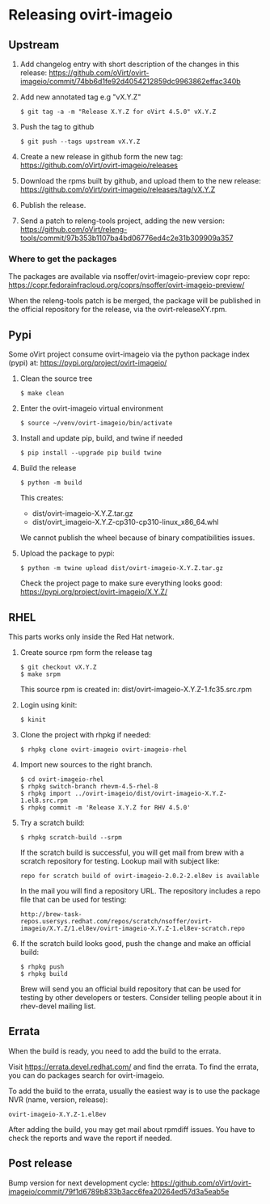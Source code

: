 # Releasing ovirt-imageio

## Upstream

1. Add changelog entry with short description of the changes in this
   release:
   https://github.com/oVirt/ovirt-imageio/commit/74bb6d1fe92d4054212859dc9963862effac340b

2. Add new annotated tag e.g "vX.Y.Z"

       $ git tag -a -m "Release X.Y.Z for oVirt 4.5.0" vX.Y.Z

3. Push the tag to github

       $ git push --tags upstream vX.Y.Z

4. Create a new release in github form the new tag:
   https://github.com/oVirt/ovirt-imageio/releases

5. Download the rpms built by github, and upload them to the new
   release:
   https://github.com/oVirt/ovirt-imageio/releases/tag/vX.Y.Z

6. Publish the release.

7. Send a patch to releng-tools project, adding the new version:
   https://github.com/oVirt/releng-tools/commit/97b353b1107ba4bd06776ed4c2e31b309909a357

### Where to get the packages

The packages are available via nsoffer/ovirt-imageio-preview copr repo:
https://copr.fedorainfracloud.org/coprs/nsoffer/ovirt-imageio-preview/

When the releng-tools patch is be merged, the package will be
published in the official repository for the release, via the
ovirt-releaseXY.rpm.

## Pypi

Some oVirt project consume ovirt-imageio via the python package index
(pypi) at:
https://pypi.org/project/ovirt-imageio/

1. Clean the source tree

       $ make clean

2. Enter the ovirt-imageio virtual environment

       $ source ~/venv/ovirt-imageio/bin/activate

3. Install and update pip, build, and twine if needed

       $ pip install --upgrade pip build twine

4. Build the release

       $ python -m build

   This creates:
   - dist/ovirt-imageio-X.Y.Z.tar.gz
   - dist/ovirt_imageio-X.Y.Z-cp310-cp310-linux_x86_64.whl

   We cannot publish the wheel because of binary compatibilities issues.

5. Upload the package to pypi:

       $ python -m twine upload dist/ovirt-imageio-X.Y.Z.tar.gz

   Check the project page to make sure everything looks good:
   https://pypi.org/project/ovirt-imageio/X.Y.Z/

## RHEL

This parts works only inside the Red Hat network.

1. Create source rpm form the release tag

       $ git checkout vX.Y.Z
       $ make srpm

   This source rpm is created in:
   dist/ovirt-imageio-X.Y.Z-1.fc35.src.rpm

2. Login using kinit:

       $ kinit

3. Clone the project with rhpkg if needed:

       $ rhpkg clone ovirt-imageio ovirt-imageio-rhel

4. Import new sources to the right branch.

       $ cd ovirt-imageio-rhel
       $ rhpkg switch-branch rhevm-4.5-rhel-8
       $ rhpkg import ../ovirt-imageio/dist/ovirt-imageio-X.Y.Z-1.el8.src.rpm
       $ rhpkg commit -m 'Release X.Y.Z for RHV 4.5.0'

5. Try a scratch build:

       $ rhpkg scratch-build --srpm

   If the scratch build is successful, you will get mail from brew with
   a scratch repository for testing. Lookup mail with subject like:

       repo for scratch build of ovirt-imageio-2.0.2-2.el8ev is available

   In the mail you will find a repository URL. The repository includes a
   repo file that can be used for testing:

       http://brew-task-repos.usersys.redhat.com/repos/scratch/nsoffer/ovirt-imageio/X.Y.Z/1.el8ev/ovirt-imageio-X.Y.Z-1.el8ev-scratch.repo

6. If the scratch build looks good, push the change and make an official
   build:

       $ rhpkg push
       $ rhpkg build

   Brew will send you an official build repository that can be used for
   testing by other developers or testers. Consider telling people about
   it in rhev-devel mailing list.

## Errata

When the build is ready, you need to add the build to the errata.

Visit https://errata.devel.redhat.com/ and find the errata. To find the
errata, you can do packages search for ovirt-imageio.

To add the build to the errata, usually the easiest way is to use the
package NVR (name, version, release):

    ovirt-imageio-X.Y.Z-1.el8ev

After adding the build, you may get mail about rpmdiff issues. You have
to check the reports and wave the report if needed.

## Post release

Bump version for next development cycle:
https://github.com/oVirt/ovirt-imageio/commit/79f1d6789b833b3acc6fea20264ed57d3a5eab5e
